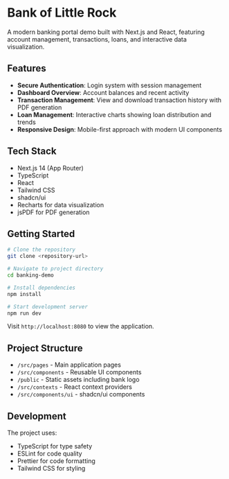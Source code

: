 # Bank of Little Rock 

A modern banking portal demo built with Next.js and React, featuring account management, transactions, loans, and interactive data visualization.

## Features

- **Secure Authentication**: Login system with session management
- **Dashboard Overview**: Account balances and recent activity
- **Transaction Management**: View and download transaction history with PDF generation
- **Loan Management**: Interactive charts showing loan distribution and trends
- **Responsive Design**: Mobile-first approach with modern UI components

## Tech Stack

- Next.js 14 (App Router)
- TypeScript
- React
- Tailwind CSS
- shadcn/ui
- Recharts for data visualization
- jsPDF for PDF generation

## Getting Started

```sh
# Clone the repository
git clone <repository-url>

# Navigate to project directory
cd banking-demo

# Install dependencies
npm install

# Start development server
npm run dev
```

Visit `http://localhost:8080` to view the application.

## Project Structure

- `/src/pages` - Main application pages
- `/src/components` - Reusable UI components
- `/public` - Static assets including bank logo
- `/src/contexts` - React context providers
- `/src/components/ui` - shadcn/ui components

## Development

The project uses:
- TypeScript for type safety
- ESLint for code quality
- Prettier for code formatting
- Tailwind CSS for styling
